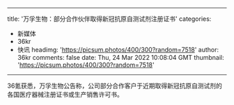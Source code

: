 
---
title: '万孚生物：部分合作伙伴取得新冠抗原自测试剂注册证书'
categories: 
 - 新媒体
 - 36kr
 - 快讯
headimg: 'https://picsum.photos/400/300?random=7518'
author: 36kr
comments: false
date: Thu, 24 Mar 2022 10:08:04 GMT
thumbnail: 'https://picsum.photos/400/300?random=7518'
---

<div>   
36氪获悉，万孚生物公告称，公司部分合作客户于近期取得新冠抗原自测试剂的各国医疗器械注册证书或生产销售许可书。  
</div>
            